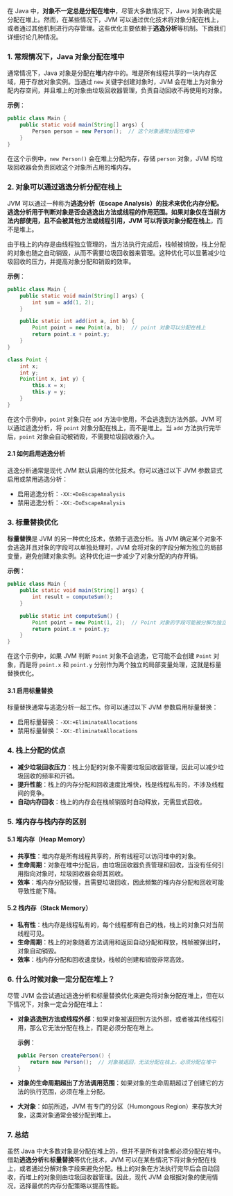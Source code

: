 在 Java 中，**对象不一定总是分配在堆中**，尽管大多数情况下，Java 对象确实是分配在堆上。然而，在某些情况下，JVM 可以通过优化技术将对象分配在栈上，或者通过其他机制进行内存管理。这些优化主要依赖于**逃逸分析**等机制。下面我们详细讨论几种情况。

### 1. **常规情况下，Java 对象分配在堆中**

通常情况下，Java 对象是分配在**堆**内存中的。堆是所有线程共享的一块内存区域，用于存放对象实例。当通过 `new` 关键字创建对象时，JVM 会在堆上为对象分配内存空间，并且堆上的对象由垃圾回收器管理，负责自动回收不再使用的对象。

**示例**：

```java
public class Main {
    public static void main(String[] args) {
        Person person = new Person();  // 这个对象通常分配在堆中
    }
}
```

在这个示例中，`new Person()` 会在堆上分配内存，存储 `person` 对象，JVM 的垃圾回收器会负责回收这个对象所占用的堆内存。

### 2. **对象可以通过逃逸分析分配在栈上**

JVM 可以通过一种称为**逃逸分析（Escape Analysis）**的技术来优化内存分配。逃逸分析用于判断对象是否会逃逸出方法或线程的作用范围。如果对象仅在当前方法内部使用，且不会被其他方法或线程引用，JVM 可以将该对象分配在**栈上**，而不是堆上。

由于栈上的内存是由线程独立管理的，当方法执行完成后，栈帧被销毁，栈上分配的对象也随之自动销毁，从而不需要垃圾回收器来管理。这种优化可以显著减少垃圾回收的压力，并提高对象分配和销毁的效率。

**示例**：

```java
public class Main {
    public static void main(String[] args) {
        int sum = add(1, 2);
    }

    public static int add(int a, int b) {
        Point point = new Point(a, b);  // point 对象可以分配在栈上
        return point.x + point.y;
    }
}

class Point {
    int x;
    int y;
    Point(int x, int y) {
        this.x = x;
        this.y = y;
    }
}
```

在这个示例中，`point` 对象只在 `add` 方法中使用，不会逃逸到方法外部。JVM 可以通过逃逸分析，将 `point` 对象分配在栈上，而不是堆上。当 `add` 方法执行完毕后，`point` 对象会自动被销毁，不需要垃圾回收器介入。

#### 2.1 **如何启用逃逸分析**
逃逸分析通常是现代 JVM 默认启用的优化技术。你可以通过以下 JVM 参数显式启用或禁用逃逸分析：

- 启用逃逸分析：`-XX:+DoEscapeAnalysis`
- 禁用逃逸分析：`-XX:-DoEscapeAnalysis`

### 3. **标量替换优化**

**标量替换**是 JVM 的另一种优化技术，依赖于逃逸分析。当 JVM 确定某个对象不会逃逸并且对象的字段可以单独处理时，JVM 会将对象的字段分解为独立的局部变量，避免创建对象实例。这种优化进一步减少了对象分配的内存开销。

**示例**：

```java
public class Main {
    public static void main(String[] args) {
        int result = computeSum();
    }

    public static int computeSum() {
        Point point = new Point(1, 2);  // Point 对象的字段可能被分解为独立的局部变量
        return point.x + point.y;
    }
}
```

在这个示例中，如果 JVM 判断 `Point` 对象不会逃逸，它可能不会创建 `Point` 对象，而是将 `point.x` 和 `point.y` 分别作为两个独立的局部变量处理，这就是标量替换优化。

#### 3.1 **启用标量替换**
标量替换通常与逃逸分析一起工作。你可以通过以下 JVM 参数启用标量替换：

- 启用标量替换：`-XX:+EliminateAllocations`
- 禁用标量替换：`-XX:-EliminateAllocations`

### 4. **栈上分配的优点**

- **减少垃圾回收压力**：栈上分配的对象不需要垃圾回收器管理，因此可以减少垃圾回收的频率和开销。
- **提升性能**：栈上的内存分配和回收速度比堆快，栈是线程私有的，不涉及线程间的竞争。
- **自动内存回收**：栈上的内存会在栈帧销毁时自动释放，无需显式回收。

### 5. **堆内存与栈内存的区别**

#### 5.1 **堆内存（Heap Memory）**
- **共享性**：堆内存是所有线程共享的，所有线程可以访问堆中的对象。
- **生命周期**：对象在堆中分配后，由垃圾回收器负责管理和回收，当没有任何引用指向对象时，垃圾回收器会将其回收。
- **效率**：堆内存分配较慢，且需要垃圾回收，因此频繁的堆内存分配和回收可能导致性能下降。

#### 5.2 **栈内存（Stack Memory）**
- **私有性**：栈内存是线程私有的，每个线程都有自己的栈，栈上的对象只对当前线程可见。
- **生命周期**：栈上的对象随着方法调用和返回自动分配和释放，栈帧被弹出时，对象自动销毁。
- **效率**：栈内存分配和回收速度快，栈帧的创建和销毁非常高效。

### 6. **什么时候对象一定分配在堆上？**

尽管 JVM 会尝试通过逃逸分析和标量替换优化来避免将对象分配在堆上，但在以下情况下，对象一定会分配在堆上：

- **对象逃逸到方法或线程外部**：如果对象被返回到方法外部，或者被其他线程引用，那么它无法分配在栈上，而是必须分配在堆上。
  
  **示例**：
  ```java
  public Person createPerson() {
      return new Person();  // 对象被返回，无法分配在栈上，必须分配在堆中
  }
  ```

- **对象的生命周期超出了方法调用范围**：如果对象的生命周期超过了创建它的方法的执行范围，必须在堆上分配。

- **大对象**：如前所述，JVM 有专门的分区（Humongous Region）来存放大对象，这类对象通常会被分配到堆上。

### 7. **总结**

虽然 Java 中大多数对象是分配在堆上的，但并不是所有对象都必须分配在堆中。借助**逃逸分析**和**标量替换**等优化技术，JVM 可以在某些情况下将对象分配在栈上，或者通过分解对象字段来避免分配。栈上的对象在方法执行完毕后会自动回收，而堆上的对象则由垃圾回收器管理。因此，现代 JVM 会根据对象的使用情况，选择最优的内存分配策略以提高性能。